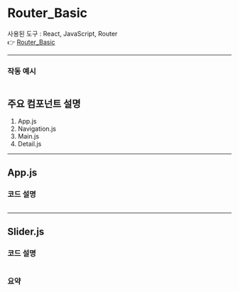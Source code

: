 # Router_Basic
사용된 도구 : React, JavaScript, Router <br />
:point_right: [Router_Basic](https://router-basic-roan.vercel.app/)

***

### 작동 예시
<div align="center"><img src=""></div>

## 주요 컴포넌트 설명

1. App.js
2. Navigation.js
3. Main.js
4. Detail.js

***

## App.js

### 코드 설명
```

```

***

## Slider.js

### 코드 설명
```

```


### 요약

